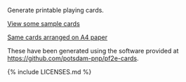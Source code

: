 Generate printable playing cards.

[View some sample cards](./cards.pdf)

[Same cards arranged on A4 paper](./a4print.pdf)

These have been generated using the software provided at <https://github.com/potsdam-pnp/pf2e-cards>.

{% include LICENSES.md %}

[license]: https://github.com/potsdam-pnp/pf2e-cards/blob/main/LICENSE
[license-altedin1451]: https://github.com/potsdam-pnp/pf2e-cards/blob/main/fonts/LICENSE-din1451alt
[license-ogl]: https://github.com/potsdam-pnp/pf2e-cards/blob/main/cards/LICENSE-OGL
[license-stix2]: https://github.com/potsdam-pnp/pf2e-cards/blob/main/fonts/LICENSE-STIXTwo
[symbols.tex]: https://github.com/potsdam-pnp/pf2e-cards/blob/main/symbols.tex
[fonts/PF2ESymbols]: https://github.com/potsdam-pnp/pf2e-cards/tree/main/fonts/PF2ESymbols